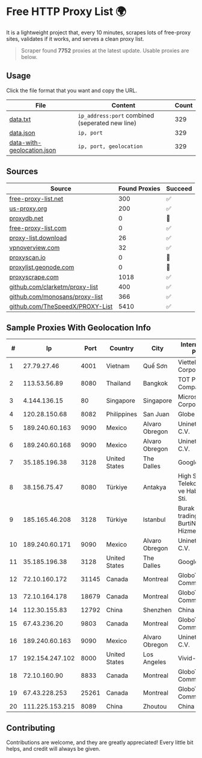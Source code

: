 
# Free HTTP Proxy List 🌍

It is a lightweight project that, every 10 minutes, scrapes lots of free-proxy sites, validates if it works, and serves a clean proxy list.


> Scraper found **7752** proxies at the latest update. Usable proxies are below.

## Usage

Click the file format that you want and copy the URL.


|File|Content|Count|
|----|-------|-----|
|[data.txt](https://raw.githubusercontent.com/themiralay/Proxy-List-World/master/data.txt)|`ip_address:port` combined (seperated new line)|329|
|[data.json](https://raw.githubusercontent.com/themiralay/Proxy-List-World/master/data.json)|`ip, port`|329|
|[data-with-geolocation.json](https://raw.githubusercontent.com/themiralay/Proxy-List-World/master/data-with-geolocation.json)|`ip, port, geolocation`|329|

## Sources

|Source|Found Proxies|Succeed|
|------|-------------|-------|
|[free-proxy-list.net](https://free-proxy-list.net)|300|✅|
|[us-proxy.org](https://www.us-proxy.org)|200|✅|
|[proxydb.net](http://proxydb.net)|0|🚫|
|[free-proxy-list.com](https://free-proxy-list.com/?page=&port=&type%5B%5D=http&type%5B%5D=https&up_time=0&search=Search)|0|✅|
|[proxy-list.download](https://www.proxy-list.download/HTTP)|26|✅|
|[vpnoverview.com](https://vpnoverview.com/privacy/anonymous-browsing/free-proxy-servers)|32|✅|
|[proxyscan.io](https://www.proxyscan.io)|0|🚫|
|[proxylist.geonode.com](https://proxylist.geonode.com/api/proxy-list?limit=300&page=1&sort_by=lastChecked&sort_type=desc&protocols=http,https)|0|🚫|
|[proxyscrape.com](https://api.proxyscrape.com/v2/?request=displayproxies&protocol=http&timeout=10000&country=all&ssl=all&anonymity=all)|1018|✅|
|[github.com/clarketm/proxy-list](https://raw.githubusercontent.com/clarketm/proxy-list/master/proxy-list-raw.txt)|400|✅|
|[github.com/monosans/proxy-list](https://raw.githubusercontent.com/monosans/proxy-list/main/proxies/http.txt)|366|✅|
|[github.com/TheSpeedX/PROXY-List](https://raw.githubusercontent.com/TheSpeedX/PROXY-List/master/http.txt)|5410|✅|


## Sample Proxies With Geolocation Info

|#|Ip|Port|Country|City|Internet Service Provider|
|-|--|----|-------|----|-------------------------|
|1|27.79.27.46|4001|Vietnam|Quế Sơn|Viettel Corporation|
|2|113.53.56.89|8080|Thailand|Bangkok|TOT Public Company Limited|
|3|4.144.136.15|80|Singapore|Singapore|Microsoft Corporation|
|4|120.28.150.68|8082|Philippines|San Juan|Globe Telecom|
|5|189.240.60.163|9090|Mexico|Alvaro Obregon|Uninet S.A. de C.V.|
|6|189.240.60.168|9090|Mexico|Alvaro Obregon|Uninet S.A. de C.V.|
|7|35.185.196.38|3128|United States|The Dalles|Google LLC|
|8|38.156.75.47|8080|Türkiye|Antakya|High Speed Telekomunikasyon ve Hab. Hiz. Ltd. Sti.|
|9|185.165.46.208|3128|Türkiye|Istanbul|Burak Buylu trading as BurtiNET Internet Hizmetleri|
|10|189.240.60.171|9090|Mexico|Alvaro Obregon|Uninet S.A. de C.V.|
|11|35.185.196.38|3128|United States|The Dalles|Google LLC|
|12|72.10.160.172|31145|Canada|Montreal|GloboTech Communications|
|13|72.10.164.178|18679|Canada|Montreal|GloboTech Communications|
|14|112.30.155.83|12792|China|Shenzhen|China Mobile|
|15|67.43.236.20|9803|Canada|Montreal|GloboTech Communications|
|16|189.240.60.163|9090|Mexico|Alvaro Obregon|Uninet S.A. de C.V.|
|17|192.154.247.102|8000|United States|Los Angeles|Vivid-hosting LLC|
|18|72.10.160.90|8833|Canada|Montreal|GloboTech Communications|
|19|67.43.228.253|25261|Canada|Montreal|GloboTech Communications|
|20|111.225.153.215|8089|China|Zhoutou|China Telecom|



## Contributing

Contributions are welcome, and they are greatly appreciated! Every
little bit helps, and credit will always be given.

